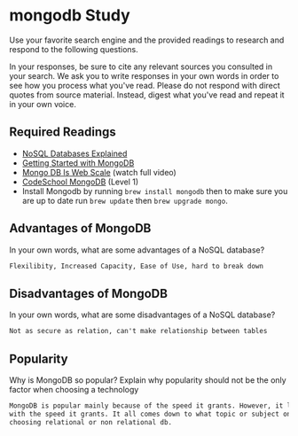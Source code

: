 # mongodb Study

Use your favorite search engine and the provided readings to research and
respond to the following questions.

In your responses, be sure to cite any relevant sources you consulted in your
search. We ask you to write responses in your own words in order to see how you
process what you've read. Please do not respond with direct quotes from source
material. Instead, digest what you've read and repeat it in your own voice.

## Required Readings

- [NoSQL Databases Explained](https://www.mongodb.com/nosql-explained)
- [Getting Started with MongoDB](https://docs.mongodb.org/getting-started/shell/)
- [Mongo DB Is Web Scale](https://www.youtube.com/watch?v=b2F-DItXtZs) (watch full video)
- [CodeSchool MongoDB](https://www.codeschool.com/courses/the-magical-marvels-of-mongodb) (Level 1)
- Install Mongodb by running `brew install mongodb` then to make sure you are up
to date run `brew update` then `brew upgrade mongo`.

## Advantages of MongoDB

In your own words, what are some advantages of a NoSQL database?

```md
Flexilibity, Increased Capacity, Ease of Use, hard to break down
```

## Disadvantages of MongoDB

In your own words, what are some disadvantages of a NoSQL database?

```md
Not as secure as relation, can't make relationship between tables
```

## Popularity

Why is MongoDB so popular?  Explain why popularity should not be the only factor
when choosing a technology

```md
MongoDB is popular mainly because of the speed it grants. However, it loses security
with the speed it grants. It all comes down to what topic or subject one is doing when
choosing relational or non relational db.
```
